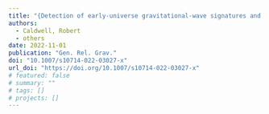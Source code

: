 ```yaml
---
title: "{Detection of early-universe gravitational-wave signatures and fundamental physics}"
authors:
  - Caldwell, Robert
  - others
date: 2022-11-01
publication: "Gen. Rel. Grav."
doi: "10.1007/s10714-022-03027-x"
url_doi: "https://doi.org/10.1007/s10714-022-03027-x"
# featured: false
# summary: ""
# tags: []
# projects: []
---
```

